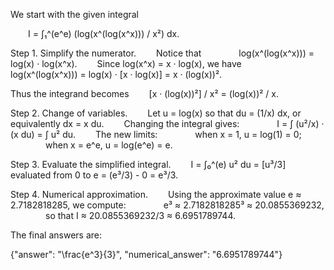 We start with the given integral

  I = ∫₁^(e^e) (log(x^(log(x^x))) / x²) dx.

Step 1. Simplify the numerator.
  Notice that
    log(x^(log(x^x))) = log(x) · log(x^x).
  Since log(x^x) = x · log(x), we have
    log(x^(log(x^x))) = log(x) · [x · log(x)] = x · (log(x))².

Thus the integrand becomes
  [x · (log(x))²] / x² = (log(x))² / x.

Step 2. Change of variables.
  Let u = log(x) so that du = (1/x) dx, or equivalently dx = x du.
  Changing the integral gives:
    I = ∫ (u²/x) · (x du) = ∫ u² du.
  The new limits:
    when x = 1, u = log(1) = 0;
    when x = e^e, u = log(e^e) = e.

Step 3. Evaluate the simplified integral.
  I = ∫₀^(e) u² du = [u³/3] evaluated from 0 to e = (e³/3) - 0 = e³/3.

Step 4. Numerical approximation.
  Using the approximate value e ≈ 2.7182818285, we compute:
    e³ ≈ 2.7182818285³ ≈ 20.0855369232,
    so that I ≈ 20.0855369232/3 ≈ 6.6951789744.

The final answers are:

{"answer": "\\frac{e^3}{3}", "numerical_answer": "6.6951789744"}